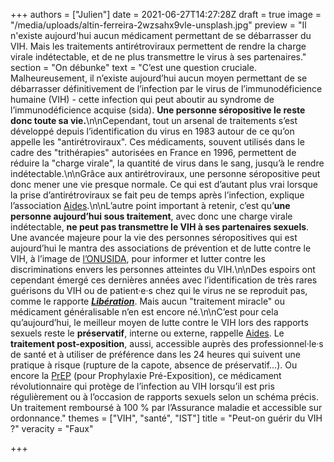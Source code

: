 +++
authors = ["Julien"]
date = 2021-06-27T14:27:28Z
draft = true
image = "/media/uploads/altin-ferreira-2wzsahx9vle-unsplash.jpg"
preview = "Il n'existe aujourd'hui aucun médicament permettant de se débarrasser du VIH. Mais les traitements antirétroviraux permettent de rendre la charge virale indétectable, et de ne plus transmettre le virus à ses partenaires."
section = "On débunke"
text = "C’est une question cruciale. Malheureusement, il n’existe aujourd’hui aucun moyen permettant de se débarrasser définitivement de l’infection par le virus de l’immunodéficience humaine (VIH) - cette infection qui peut aboutir au syndrome de l’immunodéficience acquise (sida). **Une personne séropositive le reste donc toute sa vie.**\n\nCependant, tout un arsenal de traitements s’est développé depuis l’identification du virus en 1983 autour de ce qu’on appelle les \"antirétroviraux\". Ces médicaments, souvent utilisés dans le cadre des \"trithérapies\" autorisées en France en 1996, permettent de réduire la \"charge virale\", la quantité de virus dans le sang, jusqu’à le rendre indétectable.\n\nGrâce aux antirétroviraux, une personne séropositive peut donc mener une vie presque normale. Ce qui est d’autant plus vrai lorsque la prise d’antirétroviraux se fait peu de temps après l’infection, explique l’association [Aides](https://www.aides.org/traitement-vih-sida).\n\nL’autre point important à retenir, c’est qu’**une personne aujourd’hui sous traitement**, avec donc une charge virale indétectable, **ne peut pas transmettre le VIH à ses partenaires sexuels**. Une avancée majeure pour la vie des personnes séropositives qui est aujourd’hui le mantra des associations de prévention et de lutte contre le VIH, à l’image de [l’ONUSIDA](https://www.unaids.org/fr/resources/presscentre/featurestories/2018/july/undetectable-untransmittable), pour informer et lutter contre les discriminations envers les personnes atteintes du VIH.\n\nDes espoirs ont cependant émergé ces dernières années avec l’identification de très rares guérisons du VIH ou de patient·e·s chez qui le virus ne se reproduit pas, comme le rapporte [**_Libération_**](https://www.liberation.fr/france/2019/03/05/sida-peut-on-guerir-du-vih_1713126/). Mais aucun \"traitement miracle\" ou médicament généralisable n’en est encore né.\n\nC’est pour cela qu’aujourd’hui, le meilleur moyen de lutte contre le VIH lors des rapports sexuels reste le **préservatif**, interne ou externe, rappelle [Aides](https://www.aides.org/les-outils-de-prevention-vih-sida). Le **traitement post-exposition**, aussi, accessible auprès des professionnel·le·s de santé et à utiliser de préférence dans les 24 heures qui suivent une pratique à risque (rupture de la capote, absence de préservatif…). Ou encore la [PrEP](https://www.aides.org/prep) (pour Prophylaxie Pré-Exposition), ce médicament révolutionnaire qui protège de l’infection au VIH lorsqu’il est pris régulièrement ou à l’occasion de rapports sexuels selon un schéma précis. Un traitement remboursé à 100 % par l’Assurance maladie et accessible sur ordonnance."
themes = ["VIH", "santé", "IST"]
title = "Peut-on guérir du VIH ?"
veracity = "Faux"

+++
